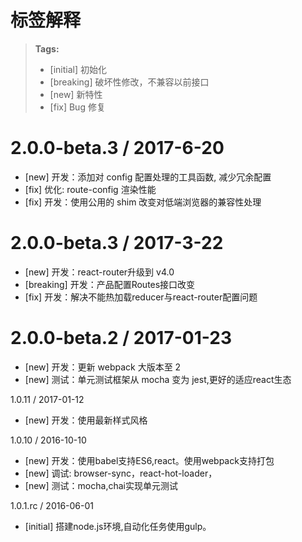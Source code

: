 # 标签解释
> **Tags:**
> - [initial] 初始化
> - [breaking] 破坏性修改，不兼容以前接口
> - [new] 新特性
> - [fix] Bug 修复

2.0.0-beta.3 / 2017-6-20
==================
- [new] 开发：添加对 config 配置处理的工具函数, 减少冗余配置
- [fix] 优化: route-config 渲染性能
- [fix] 开发：使用公用的 shim 改变对低端浏览器的兼容性处理

2.0.0-beta.3 / 2017-3-22
==================
- [new] 开发：react-router升级到 v4.0
- [breaking] 开发：产品配置Routes接口改变
- [fix] 开发：解决不能热加载reducer与react-router配置问题

2.0.0-beta.2 / 2017-01-23
==================
- [new] 开发：更新 webpack 大版本至 2
- [new] 测试：单元测试框架从 mocha 变为 jest,更好的适应react生态

1.0.11 / 2017-01-12
- [new] 开发：使用最新样式风格

1.0.10 / 2016-10-10
- [new] 开发：使用babel支持ES6,react。使用webpack支持打包
- [new] 调试: browser-sync，react-hot-loader，
- [new] 测试：mocha,chai实现单元测试

1.0.1.rc / 2016-06-01
- [initial] 搭建node.js环境,自动化任务使用gulp。
